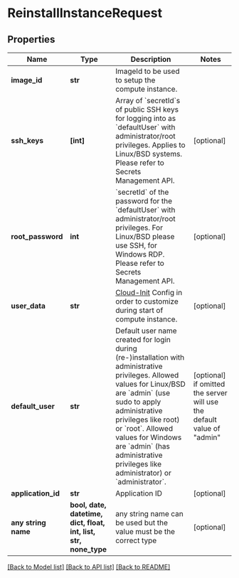 # ReinstallInstanceRequest


## Properties
Name | Type | Description | Notes
------------ | ------------- | ------------- | -------------
**image_id** | **str** | ImageId to be used to setup the compute instance. | 
**ssh_keys** | **[int]** | Array of &#x60;secretId&#x60;s of public SSH keys for logging into as &#x60;defaultUser&#x60; with administrator/root privileges. Applies to Linux/BSD systems. Please refer to Secrets Management API. | [optional] 
**root_password** | **int** | &#x60;secretId&#x60; of the password for the &#x60;defaultUser&#x60; with administrator/root privileges. For Linux/BSD please use SSH, for Windows RDP. Please refer to Secrets Management API. | [optional] 
**user_data** | **str** | [Cloud-Init](https://cloud-init.io/) Config in order to customize during start of compute instance. | [optional] 
**default_user** | **str** | Default user name created for login during (re-)installation with administrative privileges. Allowed values for Linux/BSD are &#x60;admin&#x60; (use sudo to apply administrative privileges like root) or &#x60;root&#x60;. Allowed values for Windows are &#x60;admin&#x60; (has administrative privileges like administrator) or &#x60;administrator&#x60;. | [optional]  if omitted the server will use the default value of "admin"
**application_id** | **str** | Application ID | [optional] 
**any string name** | **bool, date, datetime, dict, float, int, list, str, none_type** | any string name can be used but the value must be the correct type | [optional]

[[Back to Model list]](../README.md#documentation-for-models) [[Back to API list]](../README.md#documentation-for-api-endpoints) [[Back to README]](../README.md)


